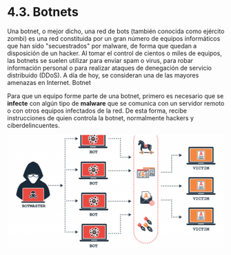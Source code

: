 # 4.3. Botnets

Una botnet, o mejor dicho, una red de bots (también conocida como ejército zombi) es una red constituida por un gran número de equipos informáticos que han sido "secuestrados" por malware, de forma que quedan a disposición de un hacker. Al tomar el control de cientos o miles de equipos, las botnets se suelen utilizar para enviar spam o virus, para robar información personal o para realizar ataques de denegación de servicio distribuido (DDoS). A día de hoy, se consideran una de las mayores amenazas en Internet.
Botnet

Para que un equipo forme parte de una botnet, primero es necesario que se **infecte** con algún tipo de **malware** que se comunica con un servidor remoto o con otros equipos infectados de la red. De esta forma, recibe instrucciones de quien controla la botnet, normalmente hackers y ciberdelincuentes.


![](img/2022-11-25-17-26-04.png)